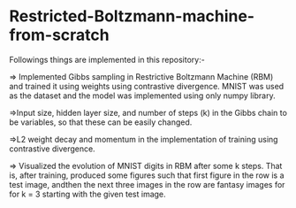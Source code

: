 # Restricted-Boltzmann-machine-from-scratch
Followings things are implemented in this repository:-

=> Implemented Gibbs sampling in Restrictive Boltzmann Machine (RBM) and trained it using
weights using contrastive divergence. MNIST was used as the dataset and the model was implemented using only numpy library.

=>Input size, hidden layer size, and number of steps (k) in the Gibbs chain to be variables, so that these can be
easily changed.

=>L2 weight decay and momentum in the implementation of training using contrastive divergence.

=> Visualized the evolution of MNIST digits in RBM after some k steps. That is, after training, produced some figures such that first figure in the row is a test image, andthen the next three images in the row are fantasy images for for k = 3 starting with the given test image.
